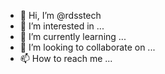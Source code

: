 - 👋 Hi, I’m @rdsstech
- 👀 I’m interested in ...
- 🌱 I’m currently learning ...
- 💞️ I’m looking to collaborate on ...
- 📫 How to reach me ...

<!---
rdsstech/rdsstech is a ✨ special ✨ repository because its `README.md` (this file) appears on your GitHub profile.
You can click the Preview link to take a look at your changes.
--->
